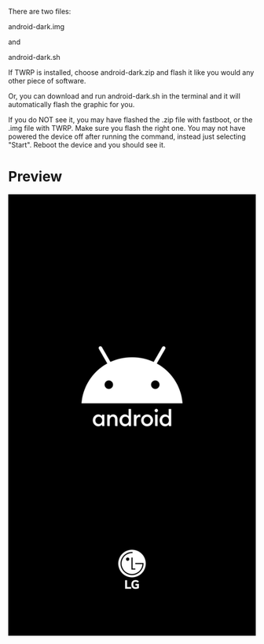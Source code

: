There are two files:

android-dark.img

and

android-dark.sh

If TWRP is installed, choose android-dark.zip and flash it like you would any other piece of software.

Or, you can download and run android-dark.sh in the terminal and it will automatically flash the graphic for you.

If you do NOT see it, you may have flashed the .zip file with fastboot, or the .img file with TWRP. Make sure you flash the right one. You may not have powered the device off after running the command, instead just selecting "Start". Reboot the device and you should see it.

# Preview
![Preview](./boot.png)
